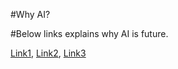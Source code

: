 #Why AI?


#Below links explains why AI is future.

[Link1](https://builtin.com/artificial-intelligence/artificial-intelligence-future), [Link2](https://www.forbes.com/sites/ashleystahl/2021/03/10/how-ai-will-impact-the-future-of-work-and-life/?sh=2fb1a8d079a3), [Link3](https://www.youtube.com/watch?v=Kktn6BPg1sI&ab_channel=ScienceTimeScienceTime)
